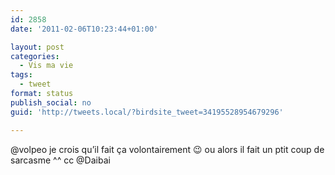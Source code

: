 ```yaml
---
id: 2858
date: '2011-02-06T10:23:44+01:00'

layout: post
categories:
  - Vis ma vie
tags:
  - tweet
format: status
publish_social: no
guid: 'http://tweets.local/?birdsite_tweet=34195528954679296'

---
```


@volpeo je crois qu’il fait ça volontairement 😉 ou alors il fait un ptit coup de sarcasme ^^ cc @Daibai